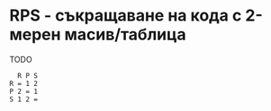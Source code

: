# RPS - съкращаване на кода с 2-мерен масив/таблица

TODO

      R P S
    R = 1 2
    P 2 = 1
    S 1 2 =
